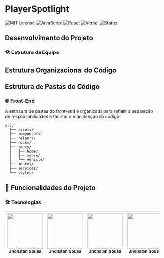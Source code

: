 # PlayerSpotlight


![MIT License](https://img.shields.io/badge/License-MIT-brightgreen)
![JavaScript](https://img.shields.io/badge/JavaScript-ES6%2B-yellow)
![React](https://img.shields.io/badge/React-17.0.2-blue)
![Versel](https://img.shields.io/badge/Versel-orange)
![Status](https://img.shields.io/badge/Status-Em%20Desenvolvimento-brightgreen)


## Desenvolvimento do Projeto

### 🛠 Estrutura da Equipe

## Estrutura Organizacional do Código

## Estrutura de Pastas do Código

### 🌐 Front-End

A estrutura de pastas do front-end é organizada para refletir a separação de responsabilidades e facilitar a manutenção do código:

```
src/
  ├── assets/
  ├── components/
  ├── helpers/
  ├── hooks/
  ├── pages/
  │   ├── home/
  │   ├── sobre/
  │   └── vehicle/
  ├── routes/
  ├── services/
  └── styles/
```

## :hammer: Funcionalidades do Projeto

### 🛠 Tecnologias

| [<img loading="lazy" src="https://avatars.githubusercontent.com/u/171964865?v=4" width=115><br><sub>Jhonatan Sousa</sub>](https://github.com/JohnOliverz) | [<img loading="lazy" src="https://avatars.githubusercontent.com/u/171964865?v=4" width=115><br><sub>Jhonatan Sousa</sub>](https://github.com/JohnOliverz) | [<img loading="lazy" src="https://avatars.githubusercontent.com/u/171964865?v=4" width=115><br><sub>Jhonatan Sousa</sub>](https://github.com/JohnOliverz) | [<img loading="lazy" src="https://avatars.githubusercontent.com/u/171964865?v=4" width=115><br><sub>Jhonatan Sousa</sub>](https://github.com/JohnOliverz) |
| :---: | :---: | :---: | :---: |